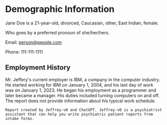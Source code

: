 # Demographic Information

Jane Doe is a 21-year-old, divorced, Caucasian, other, East Indian, female.

Who goes by a preferred pronoun of she/her/hers.

Email: person@people.com

Phone: 111-111-1111

## Employment History

Mr. Jeffery's current employer is IBM, a company in the computer industry. He started working for IBM on January 1, 2004, and his last day of work was on January 1, 2023. He began his employment as a programmer and later became a manager. His duties included turning computers on and off. The report does not provide information about his typical work schedule.

```
Report created by Jeffrey-v0 and ChatGPT. Jeffrey-v0 is a psychiatrist assistant that can help you write psychiatric patient reports from intake forms.
```
